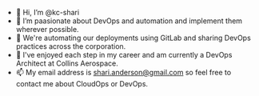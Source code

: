 - 👋 Hi, I’m @kc-shari
- 👀 I’m paasionate about DevOps and automation and implement them wherever possible. 
- 🌱 We're automating our deployments using GitLab and sharing DevOps practices across the corporation.
- 💞️ I've enjoyed each step in my career and am currently a DevOps Architect at Collins Aerospace.
- 📫 My email address is shari.anderson@gmail.com so feel free to contact me about CloudOps or DevOps.

<!---
kc-shari/kc-shari is a ✨ special ✨ repository because its `README.md` (this file) appears on your GitHub profile.
You can click the Preview link to take a look at your changes.
--->

